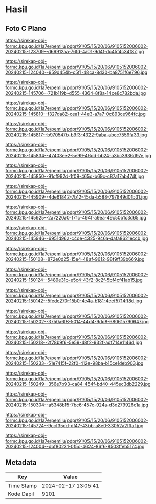 # Hasil

## Foto C Plano

https://sirekap-obj-formc.kpu.go.id/1a7e/pemilu/pdpr/91/05/15/20/06/9105152006002-20240215-123709--d69912aa-76fd-4a01-9d4f-dc45f4c34f87.jpg

https://sirekap-obj-formc.kpu.go.id/1a7e/pemilu/pdpr/91/05/15/20/06/9105152006002-20240215-124040--959d454b-c5f1-48ca-8d30-ba8751f6e796.jpg

https://sirekap-obj-formc.kpu.go.id/1a7e/pemilu/pdpr/91/05/15/20/06/9105152006002-20240215-145706--721b119b-d555-4364-8f8a-14ce8c782bda.jpg

https://sirekap-obj-formc.kpu.go.id/1a7e/pemilu/pdpr/91/05/15/20/06/9105152006002-20240215-145810--f327da82-cea1-44e3-a7a7-0c893ce964fc.jpg

https://sirekap-obj-formc.kpu.go.id/1a7e/pemilu/pdpr/91/05/15/20/06/9105152006002-20240215-145817--b970547b-b9f3-4322-9aba-abcc7559fa33.jpg

https://sirekap-obj-formc.kpu.go.id/1a7e/pemilu/pdpr/91/05/15/20/06/9105152006002-20240215-145834--47403ee2-5e99-46dd-bb24-a3bc3936d97e.jpg

https://sirekap-obj-formc.kpu.go.id/1a7e/pemilu/pdpr/91/05/15/20/06/9105152006002-20240215-145850--91cf992d-1f09-465d-b69c-c87a17ab47df.jpg

https://sirekap-obj-formc.kpu.go.id/1a7e/pemilu/pdpr/91/05/15/20/06/9105152006002-20240215-145909--4de61842-7b12-45da-b588-797849d01b31.jpg

https://sirekap-obj-formc.kpu.go.id/1a7e/pemilu/pdpr/91/05/15/20/06/9105152006002-20240215-145925--2a7220a0-f71c-494f-a9ea-49c50b1c3d65.jpg

https://sirekap-obj-formc.kpu.go.id/1a7e/pemilu/pdpr/91/05/15/20/06/9105152006002-20240215-145946--6951d96a-c4de-4325-946a-dafa8621eccb.jpg

https://sirekap-obj-formc.kpu.go.id/1a7e/pemilu/pdpr/91/05/15/20/06/9105152006002-20240215-150108--872e0d25-15e4-48af-9612-98f9ff39b669.jpg

https://sirekap-obj-formc.kpu.go.id/1a7e/pemilu/pdpr/91/05/15/20/06/9105152006002-20240215-150124--5489e31b-e5c4-43f2-8c2f-5bf4cf41ab15.jpg

https://sirekap-obj-formc.kpu.go.id/1a7e/pemilu/pdpr/91/05/15/20/06/9105152006002-20240215-150142--5fedc270-15b0-4e4a-b181-4eef5714ff8d.jpg

https://sirekap-obj-formc.kpu.go.id/1a7e/pemilu/pdpr/91/05/15/20/06/9105152006002-20240215-150202--3750a6f8-5014-44d4-9dd8-680615790647.jpg

https://sirekap-obj-formc.kpu.go.id/1a7e/pemilu/pdpr/91/05/15/20/06/9105152006002-20240215-150218--2f78b9f6-5e59-48f2-932f-adf714e1146d.jpg

https://sirekap-obj-formc.kpu.go.id/1a7e/pemilu/pdpr/91/05/15/20/06/9105152006002-20240215-150233--51e7415f-22f0-412e-98ba-b15ce1deb903.jpg

https://sirekap-obj-formc.kpu.go.id/1a7e/pemilu/pdpr/91/05/15/20/06/9105152006002-20240215-150249--356e7b93-ca84-454f-bd40-445ec3db2229.jpg

https://sirekap-obj-formc.kpu.go.id/1a7e/pemilu/pdpr/91/05/15/20/06/9105152006002-20240215-150304--a5348b15-7bc6-457c-924a-d3d279926c1a.jpg

https://sirekap-obj-formc.kpu.go.id/1a7e/pemilu/pdpr/91/05/15/20/06/9105152006002-20240215-145724--9ccf35dd-df47-43bb-a8e0-33052a2fffaf.jpg

https://sirekap-obj-formc.kpu.go.id/1a7e/pemilu/pdpr/91/05/15/20/06/9105152006002-20240215-124004--dbf80231-0f5c-4624-86f6-8503ffeb5174.jpg


## Metadata

| Key        | Value               |
| ---------- | ------------------- |
| Time Stamp | 2024-02-17 13:05:41 |
| Kode Dapil | 9101                |



